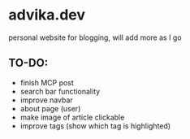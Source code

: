 # advika.dev
personal website for blogging, will add more as I go

## TO-DO:
- finish MCP post
- search bar functionality
- improve navbar
- about page (user)
- make image of article clickable
- improve tags (show which tag is highlighted)